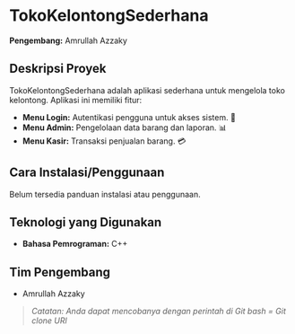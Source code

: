 # TokoKelontongSederhana

**Pengembang:** Amrullah Azzaky

## Deskripsi Proyek
TokoKelontongSederhana adalah aplikasi sederhana untuk mengelola toko kelontong. Aplikasi ini memiliki fitur:
- **Menu Login:** Autentikasi pengguna untuk akses sistem. 🛂
- **Menu Admin:** Pengelolaan data barang dan laporan. 📊
- **Menu Kasir:** Transaksi penjualan barang. 💳

## Cara Instalasi/Penggunaan
Belum tersedia panduan instalasi atau penggunaan.

## Teknologi yang Digunakan
- **Bahasa Pemrograman:** C++

## Tim Pengembang
- Amrullah Azzaky

> *Catatan: Anda dapat mencobanya dengan perintah di Git bash = Git clone URl*

